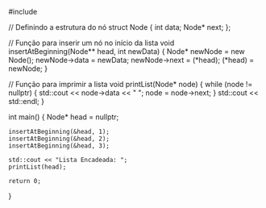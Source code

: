 #include <iostream>

// Definindo a estrutura do nó
struct Node {
    int data;
    Node* next;
};

// Função para inserir um nó no início da lista
void insertAtBeginning(Node** head, int newData) {
    Node* newNode = new Node();
    newNode->data = newData;
    newNode->next = (*head);
    (*head) = newNode;
}

// Função para imprimir a lista
void printList(Node* node) {
    while (node != nullptr) {
        std::cout << node->data << " ";
        node = node->next;
    }
    std::cout << std::endl;
}

int main() {
    Node* head = nullptr;

    insertAtBeginning(&head, 1);
    insertAtBeginning(&head, 2);
    insertAtBeginning(&head, 3);

    std::cout << "Lista Encadeada: ";
    printList(head);

    return 0;
}
